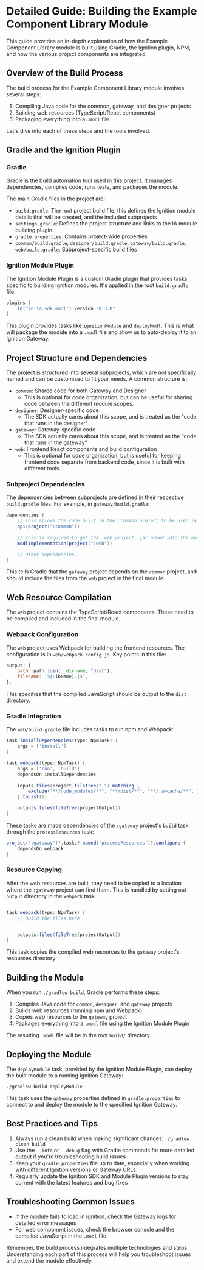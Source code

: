 # Detailed Guide: Building the Example Component Library Module

This guide provides an in-depth explanation of how the Example Component Library module is built using Gradle, the Ignition plugin, NPM, and how the various project components are integrated.

## Overview of the Build Process

The build process for the Example Component Library module involves several steps:

1. Compiling Java code for the common, gateway, and designer projects
2. Building web resources (TypeScript/React components)
3. Packaging everything into a `.modl` file

Let's dive into each of these steps and the tools involved.

## Gradle and the Ignition Plugin

### Gradle

Gradle is the build automation tool used in this project. It manages dependencies, compiles code, runs tests, and packages the module.

The main Gradle files in the project are:

- `build.gradle`: The root project build file, this defines the Ignition module details that will be created, and the included subprojects
- `settings.gradle`: Defines the project structure and links to the IA module building plugin
- `gradle.properties`: Contains project-wide properties
- `common/build.gradle`, `designer/build.gradle`, `gateway/build.gradle`, `web/build.gradle`: Subproject-specific build files

### Ignition Module Plugin

The Ignition Module Plugin is a custom Gradle plugin that provides tasks specific to building Ignition modules. It's applied in the root `build.gradle` file:

```groovy
plugins {
    id("io.ia.sdk.modl") version "0.3.0"
}
```

This plugin provides tasks like `ignitionModule` and `deployModl`. This is what will package the module into a `.modl` file and allow us to auto-deploy it to an Ignition Gateway.

## Project Structure and Dependencies

The project is structured into several subprojects, which are not specifically named and can be customized to fit your needs. A common structure is:

- `common`: Shared code for both Gateway and Designer
  - This is optional for code organization, but can be useful for sharing code between the different module scopes.
- `designer`: Designer-specific code
  - The SDK actually cares about this scope, and is treated as the "code that runs in the designer"
- `gateway`: Gateway-specific code
  - The SDK actually cares about this scope, and is treated as the "code that runs in the gateway"
- `web`: Frontend React components and build configuration
  - This is optional for code organization, but is useful for keeping frontend code separate from backend code, since it is built with different tools.

### Subproject Dependencies

The dependencies between subprojects are defined in their respective `build.gradle` files. For example, in `gateway/build.gradle`:

```groovy
dependencies {
	// This allows the code built in the :common project to be used in the :gateway project
    api(project(":common"))
	
	// This is required to get the :web project .jar added into the modl file
    modlImplementation(project(":web"))

    // Other dependencies...
}
```

This tells Gradle that the `gateway` project depends on the `common` project, and should include the files from the `web` project in the final module.

## Web Resource Compilation

The `web` project contains the TypeScript/React components. These need to be compiled and included in the final module.

### Webpack Configuration

The `web` project uses Webpack for building the frontend resources. The configuration is in `web/webpack.config.js`. Key points in this file:

```javascript
output: {
    path: path.join(__dirname, "dist"),
    filename: `${LibName}.js`,
},
```

This specifies that the compiled JavaScript should be output to the `dist` directory.

### Gradle Integration

The `web/build.gradle` file includes tasks to run npm and Webpack:

```groovy
task installDependencies(type: NpmTask) {
    args = ['install']
}

task webpack(type: NpmTask) {
    args = ['run', 'build']
    dependsOn installDependencies
    
    inputs.files(project.fileTree(".").matching {
        exclude("**/node_modules/**", "**/dist/**", "**/.awcache/**", "**/yarn-error.log")
    }.toList())

    outputs.files(fileTree(projectOutput))
}
```

These tasks are made dependencies of the `:gateway` project's `build` task through the `processResources` task:

```groovy
project(':gateway')?.tasks?.named('processResources')?.configure {
    dependsOn webpack
}
```

### Resource Copying

After the web resources are built, they need to be copied to a location where the `:gateway` project can find them. This is handled by setting out `output` directory in the `webpack` task.

```groovy

task webpack(type: NpmTask) {
    // Build the files here


    outputs.files(fileTree(projectOutput))
}
```

This task copies the compiled web resources to the `gateway` project's resources directory.

## Building the Module

When you run `./gradlew build`, Gradle performs these steps:

1. Compiles Java code for `common`, `designer`, and `gateway` projects
2. Builds web resources (running npm and Webpack)
3. Copies web resources to the `gateway` project
4. Packages everything into a `.modl` file using the Ignition Module Plugin

The resulting `.modl` file will be in the root `build/` directory.

## Deploying the Module

The `deployModule` task, provided by the Ignition Module Plugin, can deploy the built module to a running Ignition Gateway:

```
./gradlew build deployModule
```

This task uses the `gateway` properties defined in `gradle.properties` to connect to and deploy the module to the specified Ignition Gateway.

## Best Practices and Tips

1. Always run a clean build when making significant changes: `./gradlew clean build`
2. Use the `--info` or `--debug` flag with Gradle commands for more detailed output if you're troubleshooting build issues
3. Keep your `gradle.properties` file up to date, especially when working with different Ignition versions or Gateway URLs
4. Regularly update the Ignition SDK and Module Plugin versions to stay current with the latest features and bug fixes

## Troubleshooting Common Issues

- If the module fails to load in Ignition, check the Gateway logs for detailed error messages
- For web component issues, check the browser console and the compiled JavaScript in the `.modl` file

Remember, the build process integrates multiple technologies and steps. Understanding each part of this process will help you troubleshoot issues and extend the module effectively.